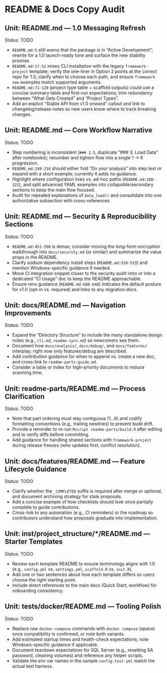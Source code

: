 # README & Docs Copy Audit

## Unit: README.md — 1.0 Messaging Refresh
Status: TODO
- `README.md:5` still warns that the package is in “Active Development”; rewrite for a 1.0 launch-ready tone and surface the new stability promise.
- `README.md:17-52` mixes CLI installation with the legacy `framework-project` template; verify the one-liner in Option 2 points at the correct repo for 1.0, clarify when to choose each path, and ensure `framework new` examples match supported arguments.
- `README.md:71-120` (project type table + scaffold outputs) could use a concise summary table and first-run expectations; trim redundancy between “What Gets Created” and “Project Types”.
- Add an explicit “Stable API from v1.0 onward” callout and link to changelog/release notes so new users know where to track breaking changes.

## Unit: README.md — Core Workflow Narrative
Status: TODO
- Step numbering is inconsistent (`### 2.5`, duplicate “### 3. Load Data” after notebooks); renumber and tighten flow into a single 1 → 6 progression.
- `README.md:198-234` should either fold “Do your analysis” into step text or expand with a short example; currently it adds no guidance.
- Highlight where configuration lives vs. ad-hoc paths (`README.md:288-321`), and split advanced YAML examples into collapsible/secondary sections to keep the main flow focused.
- Audit for repeated explanations of `data_load()` and consolidate into one authoritative subsection with cross-references.

## Unit: README.md — Security & Reproducibility Sections
Status: TODO
- `README.md:451-598` is dense; consider moving the long-form encryption walkthrough into `docs/security.md` (or similar) and summarize the value props in the README.
- Clarify sodium dependency install steps (`README.md:528-533`) and mention Windows-specific guidance if needed.
- Move CI integration snippet closer to the security audit intro or into a dedicated “CI Usage” doc to keep the README approachable.
- Ensure renv guidance (`README.md:600-640`) indicates the default posture for v1.0 (opt-in vs. required) and links to any migration docs.

## Unit: docs/README.md — Navigation Improvements
Status: TODO
- Expand the “Directory Structure” to include the many standalone design notes (e.g., `cli.md`, `readme-sync.md`) so newcomers see them.
- Document how `docs/analysis/`, `docs/debug/`, and `docs/features/` interplay; right now only features/debug are described.
- Add contribution guidance for when to append vs. create a new doc, and cross-link to `readme-parts-guide.md`.
- Consider a table or index for high-priority documents to reduce scanning time.

## Unit: readme-parts/README.md — Process Clarification
Status: TODO
- Note that part ordering must stay contiguous (1…6) and codify formatting conventions (e.g., trailing newlines) to prevent build drift.
- Provide a reminder to re-run `Rscript readme-parts/build.R` after editing and to verify diffs before committing.
- Add guidance for handling shared sections with `framework-project` during release freezes (who updates first, conflict resolution).

## Unit: docs/features/README.md — Feature Lifecycle Guidance
Status: TODO
- Clarify whether the `_COMPLETED` suffix is required after merge or optional, and document archiving strategy for stale proposals.
- Add a concise example of how checklists should look once partially complete to guide contributions.
- Cross-link to any automation (e.g., CI reminders) or the roadmap so contributors understand how proposals graduate into implementation.

## Unit: inst/project_structure/*/README.md — Starter Templates
Status: TODO
- Review each template README to ensure terminology aligns with 1.0 (e.g., `config.yml` vs. `settings.yml`, `scaffold.R` vs. `init.R`).
- Add one or two sentences about how each template differs so users choose the right starting point.
- Include direct references to the main docs (Quick Start, workflow) for onboarding consistency.

## Unit: tests/docker/README.md — Tooling Polish
Status: TODO
- Replace raw `docker-compose` commands with `docker compose` (space) once compatibility is confirmed, or note both variants.
- Add estimated startup times and health-check expectations; note Windows-specific guidance if applicable.
- Document teardown expectations for SQL Server (e.g., resetting SA password, cleaning volumes) and reference any helper scripts.
- Validate the env var names in the sample `config.test.yml` match the actual test harness.
